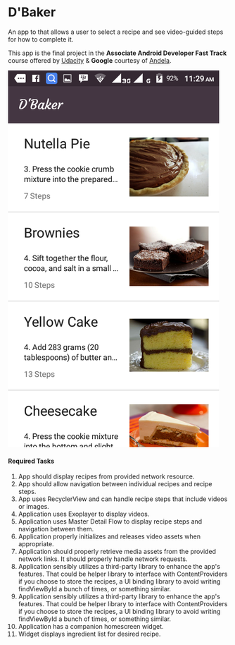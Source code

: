 # D'Baker
An app to that allows a user to select a recipe and see video-guided steps for how to complete it.

This app is the final project in the **Associate Android Developer Fast Track** course offered by [Udacity](https://udacity.com) & **Google** courtesy of [Andela](https://andela.com).

![recipe list](screenshots/mobile-1.png "Welcome screen aka MainActivity")

#### Required Tasks
1. App should display recipes from provided network resource.
2. App should allow navigation between individual recipes and recipe steps.
3. App uses RecyclerView and can handle recipe steps that include videos or images.
4. Application uses Exoplayer to display videos.
5. Application uses Master Detail Flow to display recipe steps and navigation between them.
6. Application properly initializes and releases video assets when appropriate.
7. Application should properly retrieve media assets from the provided network links. It should properly handle network requests.
8. Application sensibly utilizes a third-party library to enhance the app's features. That could be helper library to interface with ContentProviders if you choose to store the recipes, a UI binding library to avoid writing findViewById a bunch of times, or something similar.
9. Application sensibly utilizes a third-party library to enhance the app's features. That could be helper library to interface with ContentProviders if you choose to store the recipes, a UI binding library to avoid writing findViewById a bunch of times, or something similar.
10. Application has a companion homescreen widget.
11. Widget displays ingredient list for desired recipe.